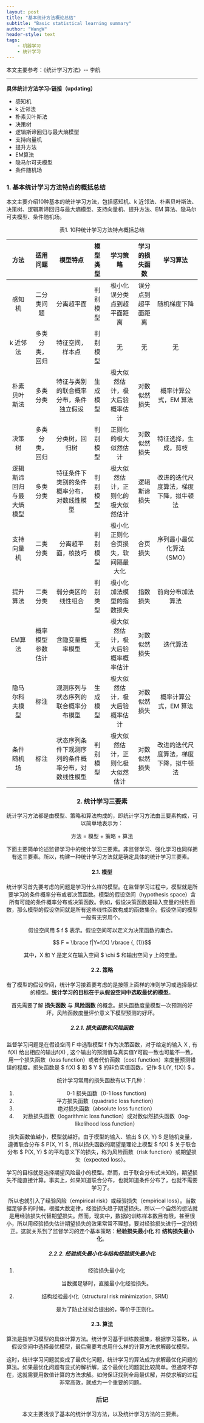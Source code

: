 ```yaml
---
layout: post
title: "基本统计方法概论总结"
subtitle: "Basic statistical learning summary"
author: "WangW"
header-style: text
tags: 
    - 机器学习
    - 统计学习
---
```

本文主要参考：《统计学习方法》-- 李航

- - -

**具体统计方法学习-链接（updating）**

- 感知机
- k 近邻法
- 朴素贝叶斯法
- 决策树
- 逻辑斯谛回归与最大熵模型
- 支持向量机
- 提升方法
- EM算法
- 隐马尔可夫模型
- 条件随机场  

### 1. 基本统计学习方法特点的概括总结  

本文主要介绍10种基本的统计学习方法，包括感知机、k 近邻法、朴素贝叶斯法、决策树、逻辑斯谛回归与最大熵模型、支持向量机、提升方法、EM 算法、隐马尔可夫模型、条件随机场。

<center>表1. 10种统计学习方法特点概括总结<center/>

|  方法  |  适用问题  |  模型特点  | 模型类型 |          学习策略          |   学习的损失函数   |   学习算法   |
| :----: | :--------: | :--------: | :------: | :------------------------: | :----------------: | :----------: |
| 感知机 | 二分类问题 | 分离超平面 | 判别模型 | 极小化误分类点到超平面距离 | 误分点到超平面距离 | 随机梯度下降 |
|k 近邻法|多类分类，回归|特征空间，样本点|判别模型|无|无|无|
|朴素贝叶斯法|多类分类|特征与类别的联合概率分布，条件独立假设|生成模型|极大似然估计，极大后验概率估计|对数似然损失|概率计算公式，EM 算法|
|决策树|多类分类，回归|分类树，回归树|判别模型|正则化的极大似然估计|对数似然损失|特征选择，生成，剪枝|
|逻辑斯谛回归与最大熵模型|多类分类|特征条件下类别的条件概率分布，对数线性模型|判别模型|极大似然估计，正则化的极大似然估计|逻辑斯谛损失|改进的迭代尺度算法，梯度下降，拟牛顿法|
|支持向量机|二类分类|分离超平面，核技巧|判别模型|极小化正则化合页损失，软间隔最大化|合页损失|序列最小最优化算法（SMO）|
|提升算法|二类分类|弱分类区的线性组合|判别类型|极小化加法模型的指数损失|指数损失|前向分布加法算法|
|EM算法|概率模型参数估计|含隐变量概率模型|无|极大似然估计，极大后验概率概率估计|对数似然损失|迭代算法|
|隐马尔科夫模型|标注|观测序列与状态序列的联合概率分布模型|生成模型|极大似然估计，极大后验概率估计|对数似然损失|概率计算公式，EM 算法|
|条件随机场|标注|状态序列条件下观测序列的条件概率分布，对数线性模型|判别模型|极大似然估计，正则化极大似然估计|对数似然损失|改进的迭代尺度算法，梯度下降，拟牛顿法|

### 2. 统计学习三要素

统计学习方法都是由模型、策略和算法构成的，即统计学习方法由三要素构成，可以简单地表示为：

<center>方法 = 模型 + 策略 + 算法</center>

下面主要简单论述监督学习中的统计学习三要素。非监督学习、强化学习也同样拥有这三要素。所以，构建一种统计学习方法就是确定具体的统计学习三要素。

#### 2.1. 模型

统计学习首先要考虑的问题是学习什么样的模型。在监督学习过程中，模型就是所要学习的条件概率分布或者决策函数。模型的假设空间（hypothesis space）含所有可能的条件概率分布或决策函数。例如，假设决策函数是输入变量的线性函数，那么模型的假设空间就是所有这些线性函数构成的函数集合。假设空间的模型一般有无穷用个。

假设空间用 $ f $ 表示。假设空间可以定义为决策函数的集合。

<center> $$ F = \lbrace f|Y=f(X) \rbrace {, (1)}$$ </center>

其中，X 和 Y 是定义在输入空间 $ \chi $ 和输出空间 y 上的变量。

#### 2.2. 策略

有了模型的假设空间，统计学习接着要考虑的是按照上面样的准则学习或选择最优的模型。**统计学习的目标在于从假设空间中选取最优的模型**。

首先需要了解 **损失函数** 与 **风险函数** 的概念。损失函数度量模型一次预测的好坏，风险函数度量评价意义下模型预测的好坏。

##### 2.2.1. 损失函数和风险函数

 监督学习问题是在假设空间 F 中选取模型 f 作为决策函数，对于给定的输入 X , 有 f(X) 给出相应的输出f(X) , 这个输出的预测值与真实值Y可能一致也可能不一致，用一个损失函数（loss function）或者代价函数（cost function）来度量预测错误的程度。损失函数是 $ f(X) $ 和 $ Y $ 的非负实值函数，记作 $ L(Y, f(X)) $ 。

统计学习常用的损失函数有以下几种：

1. 0-1 损失函数（0-1 loss function)
2. 平方损失函数（quadratic loss function）
3. 绝对损失函数（absolute loss function）
4. 对数损失函数（logarithmic loss function）或对数似然损失函数（log-likelihood loss function）

损失函数值越小，模型就越好。由于模型的输入、输出 $ (X, Y) $ 是随机变量，遵循联合分布 $ P(X, Y) $ , 所以损失函数的期望是理论上模型 $ f(X) $ 关于联合分布 $ P(X, Y) $ 的平均意义下的损失，称为风险函数（risk function）或期望损失（expected loss）。

学习的目标就是选择期望风险最小的模型。然而，由于联合分布式未知的，期望损失不能直接计算。事实上，如果知道联合分布，也就知道条件分布了，也就不需要学习了。

所以也就引入了经验风险（empirical risk）或经验损失（empirical loss）。当数据足够多的时候，根据大数定律，经验损失趋于期望损失。所以一个自然的想法就是用经验损失代替期望损失。然而，现实中，数据的训练样本数目有限，甚至很小，所以用经验损失估计期望损失的效果常常不理想，要对经验损失进行一定的矫正。这就关系到了监督学习的连个基本策略：**经验损失最小化** 和 **结构损失最小化**。

##### 2.2.2. 经验损失最小化与结构经验损失最小化

1. 经验损失最小化

   当数据足够时，直接最小化经验损失。

2. 结构经验最小化（structural risk minimization, SRM）

   是为了防止过拟合提出的，等价于正则化。

#### 2.3. 算法

算法是指学习模型的具体计算方法。统计学习基于训练数据集，根据学习策略，从假设空间中选择最优模型，最后需要考虑用什么样的计算方法求解最优模型。

这时，统计学习问题就变成了最优化问题，统计学习的算法成为求解最优化问题的算法。如果最优化问题有显式的解析解，这个最优化问题就比较简单。但通常不存在，这就需要用数值计算的方法求解。如何保证找到全局最优解，并使求解的过程非常高效，就成为一个重要的问题。

### 后记

本文主要浅谈了基本的统计学习方法，以及统计学习方法的三要素。


